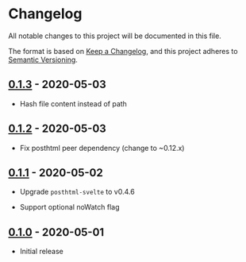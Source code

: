 # Changelog

All notable changes to this project will be documented in this file.

The format is based on [Keep a Changelog](https://keepachangelog.com/en/1.0.0/),
and this project adheres to [Semantic Versioning](https://semver.org/spec/v2.0.0.html).

## [0.1.3](https://github.com/metonym/nouveau/releases/tag/0.1.3) - 2020-05-03

- Hash file content instead of path

## [0.1.2](https://github.com/metonym/nouveau/releases/tag/0.1.2) - 2020-05-03

- Fix posthtml peer dependency (change to ~0.12.x)

## [0.1.1](https://github.com/metonym/nouveau/releases/tag/0.1.1) - 2020-05-02

- Upgrade `posthtml-svelte` to v0.4.6

- Support optional noWatch flag

## [0.1.0](https://github.com/metonym/nouveau/releases/tag/0.1.0) - 2020-05-01

- Initial release
